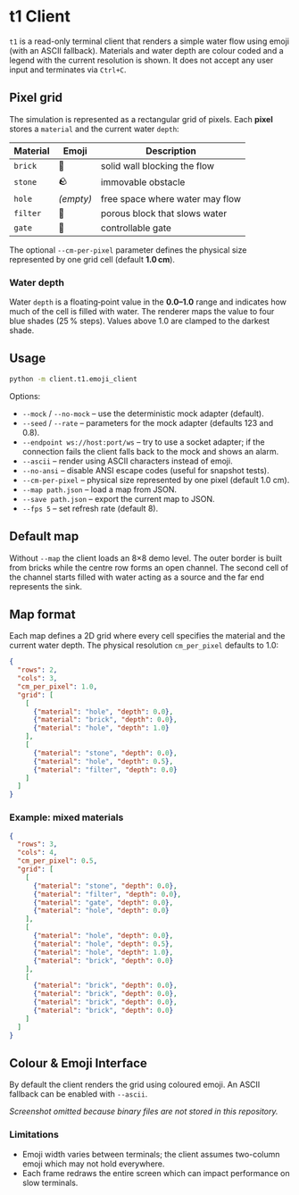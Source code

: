 # t1 Client

`t1` is a read-only terminal client that renders a simple water flow using
emoji (with an ASCII fallback). Materials and water depth are colour coded and a
legend with the current resolution is shown. It does not accept any user input
and terminates via `Ctrl+C`.

## Pixel grid

The simulation is represented as a rectangular grid of pixels. Each **pixel**
stores a `material` and the current water `depth`:

| Material | Emoji | Description |
| --- | --- | --- |
| `brick` | 🧱 | solid wall blocking the flow |
| `stone` | 🪨 | immovable obstacle |
| `hole` | _(empty)_ | free space where water may flow |
| `filter` | 🔳 | porous block that slows water |
| `gate` | 🚪 | controllable gate |

The optional `--cm-per-pixel` parameter defines the physical size represented
by one grid cell (default **1.0 cm**).

### Water depth

Water `depth` is a floating‑point value in the **0.0–1.0** range and indicates
how much of the cell is filled with water. The renderer maps the value to four
blue shades (25 % steps). Values above 1.0 are clamped to the darkest shade.

## Usage

```sh
python -m client.t1.emoji_client
```

Options:

- `--mock` / `--no-mock` – use the deterministic mock adapter (default).
- `--seed` / `--rate` – parameters for the mock adapter (defaults 123 and 0.8).
- `--endpoint ws://host:port/ws` – try to use a socket adapter; if the
  connection fails the client falls back to the mock and shows an alarm.
- `--ascii` – render using ASCII characters instead of emoji.
- `--no-ansi` – disable ANSI escape codes (useful for snapshot tests).
- `--cm-per-pixel` – physical size represented by one pixel (default 1.0 cm).
- `--map path.json` – load a map from JSON.
- `--save path.json` – export the current map to JSON.
- `--fps 5` – set refresh rate (default 8).

## Default map

Without `--map` the client loads an 8×8 demo level. The outer border is built
from bricks while the centre row forms an open channel. The second cell of the
channel starts filled with water acting as a source and the far end represents
the sink.

## Map format

Each map defines a 2D grid where every cell specifies the material and the
current water depth. The physical resolution `cm_per_pixel` defaults to 1.0:

```json
{
  "rows": 2,
  "cols": 3,
  "cm_per_pixel": 1.0,
  "grid": [
    [
      {"material": "hole", "depth": 0.0},
      {"material": "brick", "depth": 0.0},
      {"material": "hole", "depth": 1.0}
    ],
    [
      {"material": "stone", "depth": 0.0},
      {"material": "hole", "depth": 0.5},
      {"material": "filter", "depth": 0.0}
    ]
  ]
}
```

### Example: mixed materials

```json
{
  "rows": 3,
  "cols": 4,
  "cm_per_pixel": 0.5,
  "grid": [
    [
      {"material": "stone", "depth": 0.0},
      {"material": "filter", "depth": 0.0},
      {"material": "gate", "depth": 0.0},
      {"material": "hole", "depth": 0.0}
    ],
    [
      {"material": "hole", "depth": 0.0},
      {"material": "hole", "depth": 0.5},
      {"material": "hole", "depth": 1.0},
      {"material": "brick", "depth": 0.0}
    ],
    [
      {"material": "brick", "depth": 0.0},
      {"material": "brick", "depth": 0.0},
      {"material": "brick", "depth": 0.0},
      {"material": "brick", "depth": 0.0}
    ]
  ]
}
```

## Colour & Emoji Interface

By default the client renders the grid using coloured emoji. An ASCII
fallback can be enabled with `--ascii`.

*Screenshot omitted because binary files are not stored in this repository.*

### Limitations

- Emoji width varies between terminals; the client assumes two-column emoji
  which may not hold everywhere.
- Each frame redraws the entire screen which can impact performance on slow
  terminals.
